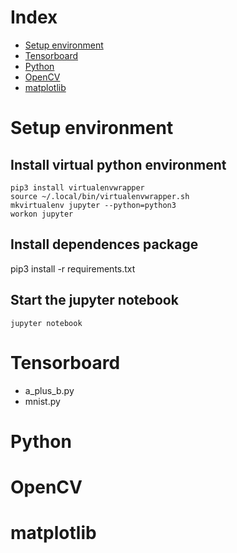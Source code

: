 # Index
- [Setup environment](#setup-environment)
- [Tensorboard](#tensorboard)
- [Python](#python)
- [OpenCV](#opencv)
- [matplotlib](#matplotlib)

# Setup environment
## Install virtual python environment
```
pip3 install virtualenvwrapper
source ~/.local/bin/virtualenvwrapper.sh
mkvirtualenv jupyter --python=python3
workon jupyter
```
## Install dependences package
pip3 install -r requirements.txt


## Start the jupyter notebook
```
jupyter notebook
```
# Tensorboard 
 - a_plus_b.py
 - mnist.py

# Python

# OpenCV

# matplotlib


